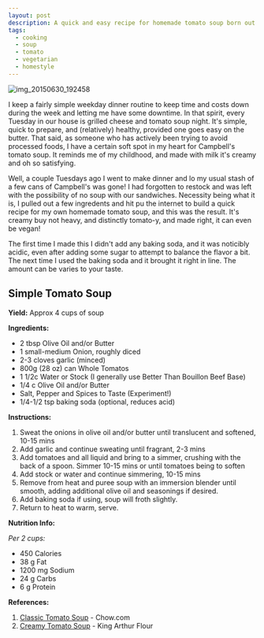 ```yaml
---
layout: post
description: A quick and easy recipe for homemade tomato soup born out of necessity.
tags:
  - cooking
  - soup
  - tomato
  - vegetarian
  - homestyle
---
```


![img_20150630_192458](https://cloud.githubusercontent.com/assets/149909/8486126/8a07ccd8-20d0-11e5-812d-7aa7b5ecbff1.jpg)

I keep a fairly simple weekday dinner routine to keep time and costs down during the week and letting me have some
downtime.  In that spirit, every Tuesday in our house is grilled cheese and tomato soup night.  It's simple, quick to
prepare, and (relatively) healthy, provided one goes easy on the butter. That said, as someone who has actively been
trying to avoid processed foods, I have a certain soft spot in my heart for Campbell's tomato soup.  It reminds me of my
childhood, and made with milk it's creamy and oh so satisfying.

Well, a couple Tuesdays ago I went to make dinner and lo my usual stash of a few cans of Campbell's was gone!  I had
forgotten to restock and was left with the possibility of no soup with our sandwiches.  Necessity being what it is, I
pulled out a few ingredents and hit pu the internet to build a quick recipe for my own homemade tomato soup, and this
was the result.  It's creamy buy not heavy, and distinctly tomato-y, and made right, it can even be vegan!

The first time I made this I didn't add any baking soda, and it was noticibly acidic, even after adding some sugar to
attempt to balance the flavor a bit.  The next time I used the baking soda and it brought it right in line.  The amount
can be varies to your taste.

<!--more-->

## Simple Tomato Soup

**Yield:** Approx 4 cups of soup

**Ingredients:**

- 2 tbsp Olive Oil and/or Butter
- 1 small-medium Onion, roughly diced
- 2-3 cloves garlic (minced)
- 800g (28 oz) can Whole Tomatos
- 1 1/2c Water or Stock (I generally use Better Than Bouillon Beef Base)
- 1/4 c Olive Oil and/or Butter
- Salt, Pepper and Spices to Taste (Experiment!)
- 1/4-1/2 tsp baking soda (optional, reduces acid)

**Instructions:**

1. Sweat the onions in olive oil and/or butter until translucent and softened, 10-15 mins
2. Add garlic and continue sweating until fragrant, 2-3 mins
3. Add tomatoes and all liquid and bring to a simmer, crushing with the back of a spoon.  Simmer 10-15 mins or until tomatoes being to soften
4. Add stock or water and continue simmering, 10-15 mins
5. Remove from heat and puree soup with an immersion blender until smooth, adding additional olive oil and seasonings if desired.
6. Add baking soda if using, soup will froth slightly.
7. Return to heat to warm, serve.

**Nutrition Info:**

*Per 2 cups:*

- 450 Calories
- 38 g Fat
- 1200 mg Sodium
- 24 g Carbs
- 6 g Protein

**References:**

1. [Classic Tomato Soup](http://www.chow.com/recipes/10836-creamy-tomato-soup) - Chow.com
2. [Creamy Tomato Soup](http://www.kingarthurflour.com/recipes/creamy-tomato-soup-recipe) - King Arthur Flour
